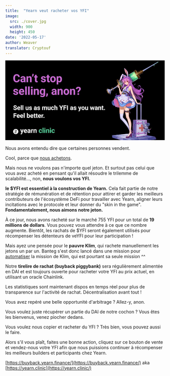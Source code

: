 ```yaml
---
title:  "Yearn veut racheter vos YFI"
image:
  src: ./cover.jpg
  width: 900
  height: 450
date: '2022-05-17'
author: Weaver
translator: Cryptouf 
---
```


![](cover.jpg?w=900&h=450)

Nous avons entendu dire que certaines personnes vendent.

Cool, parce que [nous achetons](https://yearn.clinic/).

Mais nous ne voulons pas n'importe quel jeton. Et surtout pas celui que vous avez acheté en pensant qu'il allait résoudre le trilemme de scalabilité..., non, **nous voulons vos YFI.**

**le $YFI est essentiel à la construction de Yearn.** Cela fait partie de notre stratégie de rémunération et de rétention pour attirer et garder les meilleurs contributeurs de l'écosystème DeFi pour travailler avec Yearn, aligner leurs incitations avec le protocole et leur donner du "skin in the game". **Fondamentalement, nous aimons notre jeton.**

À ce jour, nous avons racheté sur le marché 755 YFI pour un total de **19 millions de dollars**. Vous pouvez vous attendre à ce que ce nombre augmente. Bientôt, les rachats de $YFI seront également utilisés pour récompenser les détenteurs de veYFI pour leur participation !

Mais ayez une pensée pour le **pauvre Klim**, qui rachete manuellement les jetons un par un. Banteg s'est donc lancé dans une mission pour [automatiser](https://github.com/banteg/yfi-buyer) la mission de Klim, qui est pourtant sa seule mission ^^

Notre **tirelire de rachat (buyback piggybank)** sera régulièrement alimentée en DAI et est toujours ouverte pour racheter votre YFI au prix actuel, en utilisant un oracle Chainlink.

Les statistiques sont maintenant dispos en temps réel pour plus de transparence sur l'activité de rachat. Décentralisation avant tout !

Vous avez repéré une belle opportunité d'arbitrage ? Allez-y, anon.

Vous voulez juste récupérer un partie du DAI de notre cochon ? Vous êtes  les bienvenus, venez piocher dedans.

Vous voulez nous copier et racheter du YFI ? Très bien, vous pouvez aussi le faire.

Alors s'il vous plaît, faites une bonne action, cliquez sur ce bouton de vente et vendez-nous votre YFI afin que nous puissions continuer à récompenser les meilleurs builders et participants chez Yearn.

[https://buyback.yearn.finance/](https://buyback.yearn.finance/) aka [https://yearn.clinic](https://yearn.clinic/)
